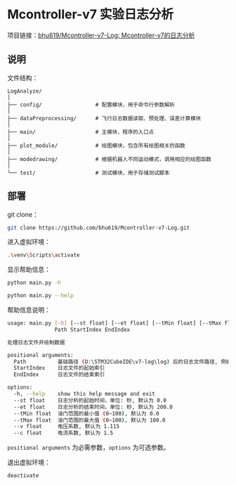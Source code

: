 # Mcontroller-v7 实验日志分析

项目链接：[bhu619/Mcontroller-v7-Log: Mcontroller-v7的日志分析](https://github.com/bhu619/Mcontroller-v7-Log)

## 说明
文件结构：

```plaintext
LogAnalyze/
│
├── config/                 # 配置模块，用于命令行参数解析
│
├── dataPreprocessing/      # 飞行日志数据读取、预处理、误差计算模块
│
├── main/                   # 主模块，程序的入口点
│
├── plot_module/            # 绘图模块，包含所有绘图相关的函数
│
├── modedrawing/            # 根据机器人不同运动模式，调用相应的绘图函数
│
└── test/                   # 测试模块，用于存储测试脚本
```

## 部署
git clone：

```bash
git clone https://github.com/bhu619/Mcontroller-v7-Log.git
```

进入虚拟环境：

```bash
.\venv\Scripts\activate
```

显示帮助信息：

```bash
python main.py -h
```

```bash
python main.py --help
```

帮助信息说明：

```bash
usage: main.py [-h] [--st float] [--et float] [--tMin float] [--tMax float] [--v float] [--c float]
               Path StartIndex EndIndex

处理日志文件并绘制数据

positional arguments:
  Path          基础路径 (D:\STM32CubeIDE\v7-log\log) 后的日志文件路径, 例如: 20241103
  StartIndex    日志文件的起始索引
  EndIndex      日志文件的结束索引

options:
  -h, --help    show this help message and exit
  --st float    日志分析的起始时间，单位: 秒, 默认为 0.0
  --et float    日志分析的结束时间，单位: 秒, 默认为 200.0
  --tMin float  油门范围的最小值 (0~100), 默认为 0.0
  --tMax float  油门范围的最大值 (0~100), 默认为 100.0
  --v float     电压系数, 默认为 1.115
  --c float     电流系数, 默认为 1.5
```

`positional arguments` 为必需参数，`options` 为可选参数。

退出虚拟环境：

```bash
deactivate
```


